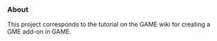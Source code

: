### About

This project corresponds to the tutorial on the GAME
wiki for creating a GME add-on in GAME.